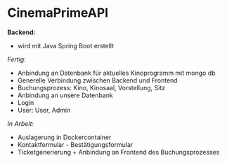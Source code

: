 # CinemaPrimeAPI

**Backend:**
- wird mit Java Spring Boot erstellt

_Fertig:_
- Anbindung an Datenbank für aktuelles Kinoprogramm mit mongo db
- Generelle Verbindung zwischen Backend und Frontend
- Buchungsprozess: Kino, Kinosaal, Vorstellung, Sitz
- Anbindung an unsere Datenbank
- Login
- User: User, Admin

_In Arbeit:_
- Auslagerung in Dockercontainer
- Kontaktformular - Bestätigungsformular
- Ticketgenerierung + Anbindung an Frontend des Buchungsprozesses
